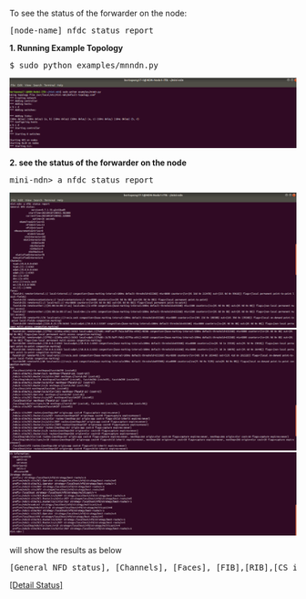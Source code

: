 To see the status of the forwarder on the node:

<pre>
[node-name] nfdc status report
</pre>

<b>1. Running Example Topology</b>
<pre>
$ sudo python examples/mnndn.py
</pre>
![[alt tag]](https://github.com/syaifulahdan/Mini-NDN-Work/blob/main/Assignment%202:NDNrg-Topology/NDNrg-Image-Node1/NDNrg-Image-NFD-1-Works/running-example%20topology.png)

<b>2.  see the status of the forwarder on the node</b>

<pre>
mini-ndn> a nfdc status report
</pre>

![alt tag](https://github.com/syaifulahdan/Mini-NDN-Work/blob/main/Assignment%202:NDNrg-Topology/NDNrg-Image-Node1/NDNrg-Image-NFD-1-Works/nfd-status-node-a-1.png)
![alt tag](https://github.com/syaifulahdan/Mini-NDN-Work/blob/main/Assignment%202:NDNrg-Topology/NDNrg-Image-Node1/NDNrg-Image-NFD-1-Works/nfd-status-node-a-2.png)
![alt tag](https://github.com/syaifulahdan/Mini-NDN-Work/blob/main/Assignment%202:NDNrg-Topology/NDNrg-Image-Node1/NDNrg-Image-NFD-1-Works/nfd-status-node-a-3.png)

will show the results as below
<pre>
[General NFD status], [Channels], [Faces], [FIB],[RIB],[CS information:],[Strategy choices:]
</pre>

[[Detail Status]](https://github.com/syaifulahdan/Mini-NDN-Work/blob/main/Assignment%202:NDNrg-Topology/NDNrg-Image-Node1/NDNrg-Image-NFD-1-Works/nfd-status-node-a.txt)
